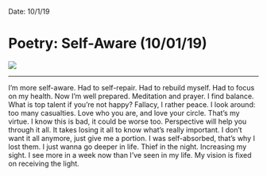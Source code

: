 Date: 10/1/19

# Poetry: Self-Aware (10/01/19)

![](https://i.imgur.com/YW6IqIG.png)

---- 

I’m more self-aware. Had to self-repair. Had to rebuild myself. Had to focus on my health. Now I’m well prepared. Meditation and prayer. I find balance. What is top talent if you’re not happy? Fallacy, I rather peace. I look around: too many casualties. Love who you are, and love your circle. That’s my virtue. I know this is bad, it could be worse too. Perspective will help you through it all. It takes losing it all to know what’s really important. I don’t want it all anymore, just give me a portion. I was self-absorbed, that’s why I lost them. I just wanna go deeper in life. Thief in the night. Increasing my sight. I see more in a week now than I’ve seen in my life. My vision is fixed on receiving the light.